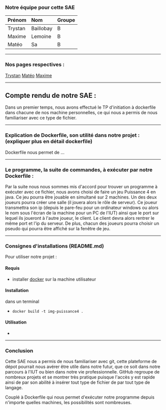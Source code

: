 ### Notre équipe pour cette SAE

| Prénom       | Nom               | Groupe |
|:-------------|:------------------|:-------|
| Trystan      | Baillobay         | B      |
| Maxime       | Lemoine           | B      |
| Matéo        | Sa                | B      |

* * *

### Nos pages respectives :

[Trystan](https://github.com/ydroo)
[Matéo](https://github.com/MatKim76)
[Maxime](https://github.com/Maximeuuu)

* * *

## Compte rendu de notre SAE : 

Dans un premier temps, nous avons effectué le TP d'initiation à dockerfile dans chacune de nos machine personnelles, ce qui 
nous a permis de nous familiariser avec ce type de fichier. 

* * *

### Explication de Dockerfile, son utilité dans notre projet :(expliquer plus en détail dockerfile)

Dockerfile nous permet de ...

* * *

### Le programme, la suite de commandes, à exécuter par notre Dockerfile :

Par la suite nous nous sommes mis d'accord pour trouver un programme à exécuter avec ce fichier, nous avons choisi de faire un
jeu Puissance 4 en java. Ce jeu pourra être jouable en simultané sur 2 machines. Un des deux joueurs pourra créer une salle
(il jouera alors le rôle de serveur). Ce joueur transmettra son ip (depuis le pare-feu pour un ordinateur windows ou alors le 
nom sous l'écran de la machine pour un PC de l'IUT) ainsi que le port sur lequel ils joueront à l'autre joueur, le client.
Le client devra alors rentrer le même port et l'ip du serveur. De plus, chacun des joueurs pourra choisir un pseudo qui pourra 
être affiché sur la fenêtre de jeu.

* * *

### Consignes d'installations (README.md)

Pour utiliser notre projet :

#### Requis
- installer [docker](https://www.docker.com/) sur la machine utilisateur
#### Installation
dans un terminal
- ``docker build -t img-puissance4 .``
#### Utilisation
- ````
* * *

### Conclusion

Cette SAE nous a permis de nous familiariser avec git, cette plateforme de dépot pourrait nous avérer être utile dans notre 
futur, que ce soit dans notre parcours à l'IUT ou bien dans notre vie professionnelle.
GitHub regroupe de nombreux projets et se montrer très pratique puisque l'accès y est rapide ainsi de par son abilité à 
insérer tout type de fichier de par tout type de langage.

Couplé à Dockerfile qui nous permet d'exécuter notre programme depuis n'importe quelles machines, les possibilités sont 
nombreuses.
